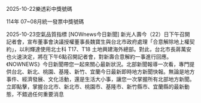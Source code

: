 
2025-10-22樂透彩中獎號碼

                                
114年 07~08月統一發票中獎號碼
                             
2025-10-23空氣品質指標
                              [NOWnews今日新聞] 新光人壽今（22）日下午召開記者會，宣布董事會決議授權董事長魏寶生與台北市政府處理「合意解除地上權契約」，以利輝達使用北士科 T17、T18 土地興建海外總部。對此，台北市長蔣萬安也火速決定，將在下午6點召開記者會，對新壽合意解約一事進行回應。《NOWNEWS》今日新聞帶您一起來關心最新狀況。北部新聞報導一次看，專門提供台北、新北、桃園、基隆、新竹、宜蘭今日最新即時地方新聞快報。無論是地方事件、經濟發展、文化活動，還是生活大小事，讓您一次掌握所有北部地方新聞。立即點擊，掌握台北市、新北市、桃園市、基隆市、新竹縣市、宜蘭縣的最新動態，不錯過任何重要消息
